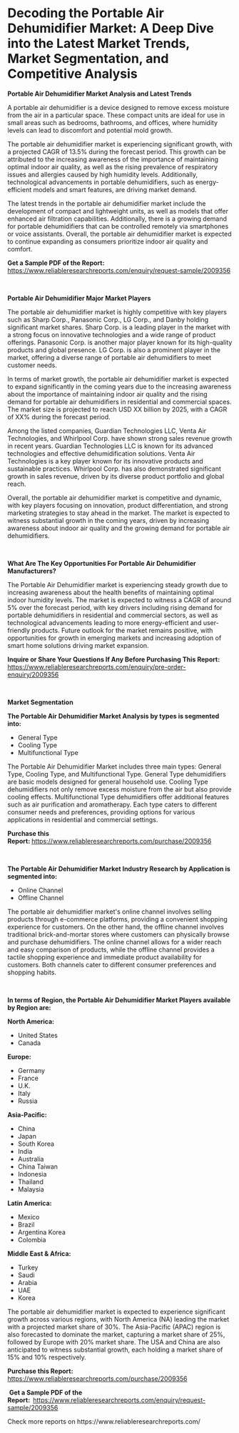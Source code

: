 <p><h1>Decoding the Portable Air Dehumidifier Market: A Deep Dive into the Latest Market Trends, Market Segmentation, and Competitive Analysis</h1></p><p><strong>Portable Air Dehumidifier Market Analysis and Latest Trends</strong></p>
<p><p>A portable air dehumidifier is a device designed to remove excess moisture from the air in a particular space. These compact units are ideal for use in small areas such as bedrooms, bathrooms, and offices, where humidity levels can lead to discomfort and potential mold growth.</p><p>The portable air dehumidifier market is experiencing significant growth, with a projected CAGR of 13.5% during the forecast period. This growth can be attributed to the increasing awareness of the importance of maintaining optimal indoor air quality, as well as the rising prevalence of respiratory issues and allergies caused by high humidity levels. Additionally, technological advancements in portable dehumidifiers, such as energy-efficient models and smart features, are driving market demand.</p><p>The latest trends in the portable air dehumidifier market include the development of compact and lightweight units, as well as models that offer enhanced air filtration capabilities. Additionally, there is a growing demand for portable dehumidifiers that can be controlled remotely via smartphones or voice assistants. Overall, the portable air dehumidifier market is expected to continue expanding as consumers prioritize indoor air quality and comfort.</p></p>
<p><strong>Get a Sample PDF of the Report:&nbsp;</strong> <a href="https://www.reliableresearchreports.com/enquiry/request-sample/2009356">https://www.reliableresearchreports.com/enquiry/request-sample/2009356</a></p>
<p>&nbsp;</p>
<p><strong>Portable Air Dehumidifier Major Market Players</strong></p>
<p><p>The portable air dehumidifier market is highly competitive with key players such as Sharp Corp., Panasonic Corp., LG Corp., and Danby holding significant market shares. Sharp Corp. is a leading player in the market with a strong focus on innovative technologies and a wide range of product offerings. Panasonic Corp. is another major player known for its high-quality products and global presence. LG Corp. is also a prominent player in the market, offering a diverse range of portable air dehumidifiers to meet customer needs. </p><p>In terms of market growth, the portable air dehumidifier market is expected to expand significantly in the coming years due to the increasing awareness about the importance of maintaining indoor air quality and the rising demand for portable air dehumidifiers in residential and commercial spaces. The market size is projected to reach USD XX billion by 2025, with a CAGR of XX% during the forecast period.</p><p>Among the listed companies, Guardian Technologies LLC, Venta Air Technologies, and Whirlpool Corp. have shown strong sales revenue growth in recent years. Guardian Technologies LLC is known for its advanced technologies and effective dehumidification solutions. Venta Air Technologies is a key player known for its innovative products and sustainable practices. Whirlpool Corp. has also demonstrated significant growth in sales revenue, driven by its diverse product portfolio and global reach.</p><p>Overall, the portable air dehumidifier market is competitive and dynamic, with key players focusing on innovation, product differentiation, and strong marketing strategies to stay ahead in the market. The market is expected to witness substantial growth in the coming years, driven by increasing awareness about indoor air quality and the growing demand for portable air dehumidifiers.</p></p>
<p>&nbsp;</p>
<p><strong>What Are The Key Opportunities For Portable Air Dehumidifier Manufacturers?</strong></p>
<p><p>The Portable Air Dehumidifier market is experiencing steady growth due to increasing awareness about the health benefits of maintaining optimal indoor humidity levels. The market is expected to witness a CAGR of around 5% over the forecast period, with key drivers including rising demand for portable dehumidifiers in residential and commercial sectors, as well as technological advancements leading to more energy-efficient and user-friendly products. Future outlook for the market remains positive, with opportunities for growth in emerging markets and increasing adoption of smart home solutions driving market expansion.</p></p>
<p><strong>Inquire or Share Your Questions If Any Before Purchasing This Report:</strong> <a href="https://www.reliableresearchreports.com/enquiry/pre-order-enquiry/2009356">https://www.reliableresearchreports.com/enquiry/pre-order-enquiry/2009356</a></p>
<p>&nbsp;</p>
<p><strong>Market Segmentation</strong></p>
<p><strong>The Portable Air Dehumidifier Market Analysis by types is segmented into:</strong></p>
<p><ul><li>General Type</li><li>Cooling Type</li><li>Multifunctional Type</li></ul></p>
<p><p>The Portable Air Dehumidifier Market includes three main types: General Type, Cooling Type, and Multifunctional Type. General Type dehumidifiers are basic models designed for general household use. Cooling Type dehumidifiers not only remove excess moisture from the air but also provide cooling effects. Multifunctional Type dehumidifiers offer additional features such as air purification and aromatherapy. Each type caters to different consumer needs and preferences, providing options for various applications in residential and commercial settings.</p></p>
<p><strong>Purchase this Report:&nbsp;</strong><a href="https://www.reliableresearchreports.com/purchase/2009356">https://www.reliableresearchreports.com/purchase/2009356</a></p>
<p>&nbsp;</p>
<p><strong>The Portable Air Dehumidifier Market Industry Research by Application is segmented into:</strong></p>
<p><ul><li>Online Channel</li><li>Offline Channel</li></ul></p>
<p><p>The portable air dehumidifier market's online channel involves selling products through e-commerce platforms, providing a convenient shopping experience for customers. On the other hand, the offline channel involves traditional brick-and-mortar stores where customers can physically browse and purchase dehumidifiers. The online channel allows for a wider reach and easy comparison of products, while the offline channel provides a tactile shopping experience and immediate product availability for customers. Both channels cater to different consumer preferences and shopping habits.</p></p>
<p>&nbsp;</p>
<p><strong>In terms of Region, the Portable Air Dehumidifier Market Players available by Region are:</strong></p>
<p>
    <p> <strong> North America: </strong>
        <ul>
            <li>United States</li>
            <li>Canada</li>
        </ul>
        </p> 
    <p> <strong> Europe: </strong>
        <ul>
            <li>Germany</li>
            <li>France</li>
            <li>U.K.</li>
            <li>Italy</li>
            <li>Russia</li>
        </ul>
        </p> 
    <p> <strong> Asia-Pacific: </strong>
        <ul>
            <li>China</li>
            <li>Japan</li>
            <li>South Korea</li>
            <li>India</li>
            <li>Australia</li>
            <li>China Taiwan</li>
            <li>Indonesia</li>
            <li>Thailand</li>
            <li>Malaysia</li>
        </ul>
        </p> 
    <p> <strong> Latin America: </strong>
        <ul>
            <li>Mexico</li>
            <li>Brazil</li>
            <li>Argentina Korea</li>
            <li>Colombia</li>
        </ul>
        </p> 
    <p> <strong> Middle East & Africa: </strong>
        <ul>
            <li>Turkey</li>
            <li>Saudi</li>
            <li>Arabia</li>
            <li>UAE</li>
            <li>Korea</li>
        </ul>
    </p>
    </p>
<p><p>The portable air dehumidifier market is expected to experience significant growth across various regions, with North America (NA) leading the market with a projected market share of 30%. The Asia-Pacific (APAC) region is also forecasted to dominate the market, capturing a market share of 25%, followed by Europe with 20% market share. The USA and China are also anticipated to witness substantial growth, each holding a market share of 15% and 10% respectively.</p></p>
<p><strong>Purchase this Report: </strong><a href="https://www.reliableresearchreports.com/purchase/2009356">https://www.reliableresearchreports.com/purchase/2009356</a></p>
<p>&nbsp;<strong>Get a Sample PDF of the Report:&nbsp;&nbsp;</strong><a href="https://www.reliableresearchreports.com/enquiry/request-sample/2009356">https://www.reliableresearchreports.com/enquiry/request-sample/2009356</a></p>
<p><strong></strong></p>
<p>Check more reports on https://www.reliableresearchreports.com/</p>